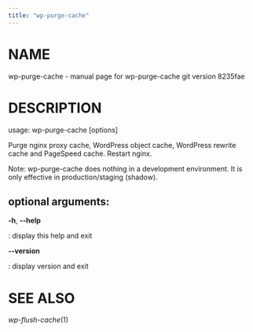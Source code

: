 ```yaml
---
title: "wp-purge-cache"
---
```



NAME
====

wp-purge-cache - manual page for wp-purge-cache git version 8235fae

DESCRIPTION
===========

usage: wp-purge-cache \[options\]

Purge nginx proxy cache, WordPress object cache, WordPress rewrite cache
and PageSpeed cache. Restart nginx.

Note: wp-purge-cache does nothing in a development environment. It is
only effective in production/staging (shadow).

optional arguments:
-------------------

**-h**, **\--help**

:   display this help and exit

**\--version**

:   display version and exit

SEE ALSO
========

*wp-flush-cache*(1)
